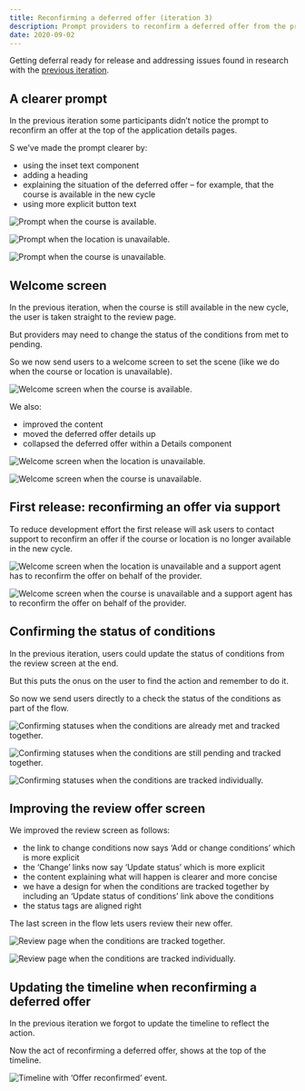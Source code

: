 ```yaml
---
title: Reconfirming a deferred offer (iteration 3)
description: Prompt providers to reconfirm a deferred offer from the previous cycle
date: 2020-09-02
---
```


Getting deferral ready for release and addressing issues found in research with the [previous iteration](/manage-teacher-training-applications/reconfirming-a-deferred-offer-iteration/).

## A clearer prompt

In the previous iteration some participants didn’t notice the prompt to reconfirm an offer at the top of the application details pages.

S we’ve made the prompt clearer by:

- using the inset text component
- adding a heading
- explaining the situation of the deferred offer – for example, that the course is available in the new cycle
- using more explicit button text

![Prompt when the course is available.](prompt--course-available.png "Prompt when the course is available")

![Prompt when the location is unavailable.](prompt--location-unavailable.png "Prompt when the location is unavailable")

![Prompt when the course is unavailable.](prompt--course-unavailable.png "Prompt when the course is unavailable")

## Welcome screen

In the previous iteration, when the course is still available in the new cycle, the user is taken straight to the review page.

But providers may need to change the status of the conditions from met to pending.

So we now send users to a welcome screen to set the scene (like we do when the course or location is unavailable).

![Welcome screen when the course is available.](welcome--course-available.png "Welcome screen when the course is available")

We also:

- improved the content
- moved the deferred offer details up
- collapsed the deferred offer within a Details component

![Welcome screen when the location is unavailable.](welcome--location-unavailable.png "Welcome screen when the location is unavailable")

![Welcome screen when the course is unavailable.](welcome--course-unavailable.png "Welcome screen when the course is unavailable")

## First release: reconfirming an offer via support

To reduce development effort the first release will ask users to contact support to reconfirm an offer if the course or location is no longer available in the new cycle.

![Welcome screen when the location is unavailable and a support agent has to reconfirm the offer on behalf of the provider.](welcome--support-1.png "Welcome screen when the location is unavailable and a support agent has to reconfirm the offer on behalf of the provider")

![Welcome screen when the course is unavailable and a support agent has to reconfirm the offer on behalf of the provider.](welcome--support-2.png "Welcome screen when the course is unavailable and a support agent has to reconfirm the offer on behalf of the provider")

## Confirming the status of conditions

In the previous iteration, users could update the status of conditions from the review screen at the end.

But this puts the onus on the user to find the action and remember to do it.

So now we send users directly to a check the status of the conditions as part of the flow.

![Confirming statuses when the conditions are already met and tracked together.](confirm-statuses--combined.png "Confirming statuses when the conditions are already met and tracked together")

![Confirming statuses when the conditions are still pending and tracked together.](confirm-statuses--combined-pending.png "Confirming statuses when the conditions are still pending and tracked together")

![Confirming statuses when the conditions are tracked individually.](confirm-statuses--individual.png "Confirming statuses when the conditions are tracked individually")

## Improving the review offer screen

We improved the review screen as follows:

- the link to change conditions now says ‘Add or change conditions’ which is more explicit
- the ‘Change’ links now say ‘Update status’ which is more explicit
- the content explaining what will happen is clearer and more concise
- we have a design for when the conditions are tracked together by including an ‘Update status of conditions’ link above the conditions
- the status tags are aligned right

The last screen in the flow lets users review their new offer.

![Review page when the conditions are tracked together.](review--combined.png "Review page when the conditions are tracked together")

![Review page when the conditions are tracked individually.](review--individual.png "Review page when the conditions are tracked individually")

## Updating the timeline when reconfirming a deferred offer

In the previous iteration we forgot to update the timeline to reflect the action.

Now the act of reconfirming a deferred offer, shows at the top of the timeline.

![Timeline with ‘Offer reconfirmed’ event.](timeline.png "Timeline with ‘Offer reconfirmed’ event")
